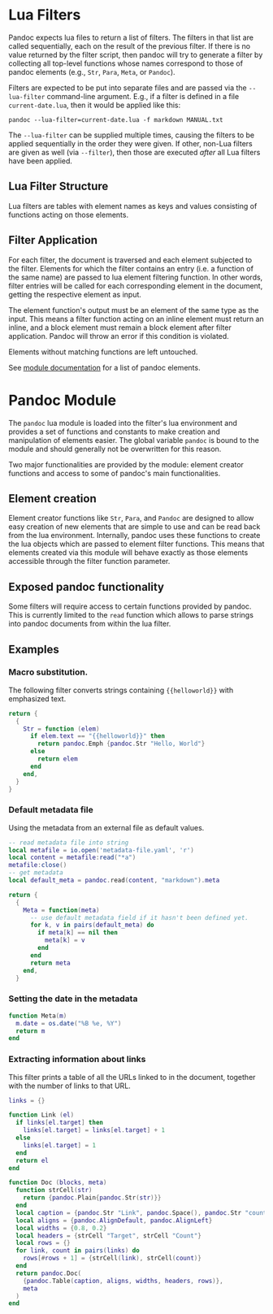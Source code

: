 Lua Filters
===========

Pandoc expects lua files to return a list of filters. The filters in that list
are called sequentially, each on the result of the previous filter. If there is
no value returned by the filter script, then pandoc will try to generate a
filter by collecting all top-level functions whose names correspond to those of
pandoc elements (e.g., `Str`, `Para`, `Meta`, or `Pandoc`).

Filters are expected to be put into separate files and are passed via the
`--lua-filter` command-line argument. E.g., if a filter is defined in a file
`current-date.lua`, then it would be applied like this:

    pandoc --lua-filter=current-date.lua -f markdown MANUAL.txt

The `--lua-filter` can be supplied multiple times, causing the filters to be
applied sequentially in the order they were given. If other, non-Lua filters are
given as well (via `--filter`), then those are executed *after* all Lua filters
have been applied.

Lua Filter Structure
--------------------

Lua filters are tables with element names as keys and values consisting
of functions acting on those elements.

Filter Application
------------------

For each filter, the document is traversed and each element subjected to
the filter. Elements for which the filter contains an entry (i.e. a
function of the same name) are passed to lua element filtering function.
In other words, filter entries will be called for each corresponding
element in the document, getting the respective element as input.

The element function's output must be an element of the same type as the
input. This means a filter function acting on an inline element must
return an inline, and a block element must remain a block element after
filter application. Pandoc will throw an error if this condition is
violated.

Elements without matching functions are left untouched.

See [module documentation](pandoc-module.html) for a list of pandoc
elements.


Pandoc Module
=============

The `pandoc` lua module is loaded into the filter's lua environment and
provides a set of functions and constants to make creation and
manipulation of elements easier. The global variable `pandoc` is bound
to the module and should generally not be overwritten for this reason.

Two major functionalities are provided by the module: element creator
functions and access to some of pandoc's main functionalities.

Element creation
----------------

Element creator functions like `Str`, `Para`, and `Pandoc` are designed to
allow easy creation of new elements that are simple to use and can be
read back from the lua environment. Internally, pandoc uses these
functions to create the lua objects which are passed to element filter
functions. This means that elements created via this module will behave
exactly as those elements accessible through the filter function parameter.

Exposed pandoc functionality
----------------------------

Some filters will require access to certain functions provided by
pandoc. This is currently limited to the `read` function which allows to
parse strings into pandoc documents from within the lua filter.


Examples
--------

### Macro substitution.

The following filter converts strings containing `{{helloworld}}` with
emphasized text.

``` lua
return {
  {
    Str = function (elem)
      if elem.text == "{{helloworld}}" then
        return pandoc.Emph {pandoc.Str "Hello, World"}
      else
        return elem
      end
    end,
  }
}
```

### Default metadata file

Using the metadata from an external file as default values.

``` lua
-- read metadata file into string
local metafile = io.open('metadata-file.yaml', 'r')
local content = metafile:read("*a")
metafile:close()
-- get metadata
local default_meta = pandoc.read(content, "markdown").meta

return {
  {
    Meta = function(meta)
      -- use default metadata field if it hasn't been defined yet.
      for k, v in pairs(default_meta) do
        if meta[k] == nil then
          meta[k] = v
        end
      end
      return meta
    end,
  }
```

### Setting the date in the metadata

```lua
function Meta(m)
  m.date = os.date("%B %e, %Y")
  return m
end
```

### Extracting information about links

This filter prints a table of all the URLs linked to
in the document, together with the number of links to
that URL.

```lua
links = {}

function Link (el)
  if links[el.target] then
    links[el.target] = links[el.target] + 1
  else
    links[el.target] = 1
  end
  return el
end

function Doc (blocks, meta)
  function strCell(str)
    return {pandoc.Plain{pandoc.Str(str)}}
  end
  local caption = {pandoc.Str "Link", pandoc.Space(), pandoc.Str "count"}
  local aligns = {pandoc.AlignDefault, pandoc.AlignLeft}
  local widths = {0.8, 0.2}
  local headers = {strCell "Target", strCell "Count"}
  local rows = {}
  for link, count in pairs(links) do
    rows[#rows + 1] = {strCell(link), strCell(count)}
  end
  return pandoc.Doc(
    {pandoc.Table(caption, aligns, widths, headers, rows)},
    meta
  )
end
```
